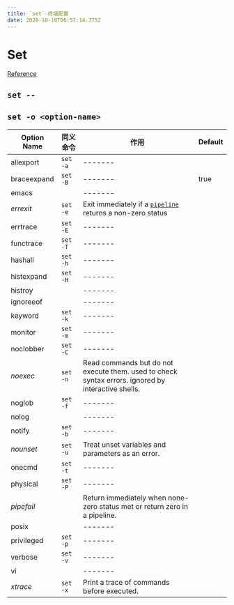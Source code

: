 ```yaml
---
title: `set`-终端配置
date: 2020-10-10T06:57:14.375Z
---
```


# Set

[Reference](https://www.gnu.org/software/bash/manual/html_node/The-Set-Builtin.html)

## `set --`

## `set -o <option-name>`

| Option Name | 同义命令 | 作用                                                                                               | Default |
| ----------- | -------- | -------------------------------------------------------------------------------------------------- | ------- |
| allexport   | `set -a` | -------                                                                                            |         |
| braceexpand | `set -B` | -------                                                                                            | true    |
| emacs       |          | -------                                                                                            |         |
| *errexit*   | `set -e` | Exit immediately if a [`pipeline`](./basic.md#pipelines) returns a non-zero status                 |         |
| errtrace    | `set -E` | -------                                                                                            |         |
| functrace   | `set -T` | -------                                                                                            |         |
| hashall     | `set -h` | -------                                                                                            |         |
| histexpand  | `set -H` | -------                                                                                            |         |
| histroy     |          | -------                                                                                            |         |
| ignoreeof   |          | -------                                                                                            |         |
| keyword     | `set -k` | -------                                                                                            |         |
| monitor     | `set -m` | -------                                                                                            |         |
| noclobber   | `set -C` | -------                                                                                            |         |
| *noexec*    | `set -n` | Read commands but do not execute them. used to check syntax errors. ignored by interactive shells. |         |
| noglob      | `set -f` | -------                                                                                            |         |
| nolog       |          | -------                                                                                            |         |
| notify      | `set -b` | -------                                                                                            |         |
| *nounset*   | `set -u` | Treat unset variables and parameters as an error.                                                  |         |
| onecmd      | `set -t` | -------                                                                                            |         |
| physical    | `set -P` | -------                                                                                            |         |
| *pipefail*  |          | Return immediately when none-zero status met or return zero in a pipeline.                         |         |
| posix       |          | -------                                                                                            |         |
| privileged  | `set -p` | -------                                                                                            |         |
| verbose     | `set -v` | -------                                                                                            |         |
| vi          |          | -------                                                                                            |         |
| *xtrace*    | `set -x` | Print a trace of commands before executed.                                                         |         |
